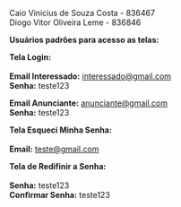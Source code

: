 Caio Vinicius de Souza Costa - 836467<br>
Diogo Vitor Oliveira Leme - 836846<br>

**Usuários padrões para acesso as telas:**

**Tela Login:**<br><br>
**Email Interessado:** interessado@gmail.com<br>
**Senha:** teste123

**Email Anunciante:** anunciante@gmail.com<br>
**Senha:** teste123

**Tela Esqueci Minha Senha:**<br><br>
**Email:** teste@gmail.com

**Tela de Redifinir a Senha:**<br><br>
**Senha:** teste123<br>
**Confirmar Senha:** teste123
